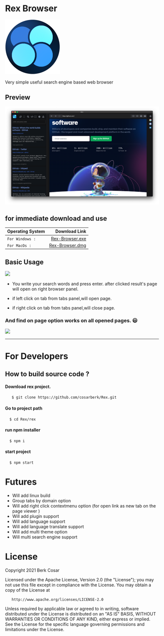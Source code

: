 # Rex Browser

![](https://github.com/cosarberk/Rex/blob/main/REX/designs/rex_180X180.png)


Very simple useful search engine based web browser


## Preview
![](https://raw.githubusercontent.com/cosarberk/Rex/main/REX/designs/rexview.png)


## for immediate download and use

|  Operating System   |  Download Link 
| -------------- | -------:|
| `For Windows :` |  [Rex-Browser.exe](https://berkcosar.com/downloads/Rex-Browser-v1.0.0-2021.exe) |
| `For MacOs :`   |  [Rex-Browser.dmg](https://berkcosar.com/downloads/Rex-Browser-v1.0.0-2021.dmg) |

## Basic Usage

![](https://github.com/cosarberk/Rex/blob/main/REX/designs/rexusage.gif)

- You write your search words and press enter. after clicked result's page will open on right browser panel.

- if left click on tab from tabs panel,will open page.
- if right click on tab from tabs panel,will close page.

### And find on page option works on all opened pages. :smiley:


![](https://github.com/cosarberk/Rex/blob/main/REX/designs/rexfind.gif)


----------------------

# For Developers

## How to build source code ?

#### Download rex project.

 ```
    $ git clone https://github.com/cosarberk/Rex.git
```

#### Go to project path

 ``` 
   $ cd Rex/rex 
```

#### run npm installer 

 ``` 
   $ npm i
```

#### start project

 ``` 
   $ npm start
```


# Futures

- Will add linux build
- Group tabs by domain option
- Will add right click contextmenu option (for open link as new tab on the page viewer )
- Will add plugin support
- Will add language support
- Will add language translate support
- Will add multi theme option
- Will multi search engine support


# License

  Copyright 2021 Berk Cosar

   Licensed under the Apache License, Version 2.0 (the "License");
   you may not use this file except in compliance with the License.
   You may obtain a copy of the License at

       http://www.apache.org/licenses/LICENSE-2.0

   Unless required by applicable law or agreed to in writing, software
   distributed under the License is distributed on an "AS IS" BASIS,
   WITHOUT WARRANTIES OR CONDITIONS OF ANY KIND, either express or implied.
   See the License for the specific language governing permissions and
   limitations under the License.
